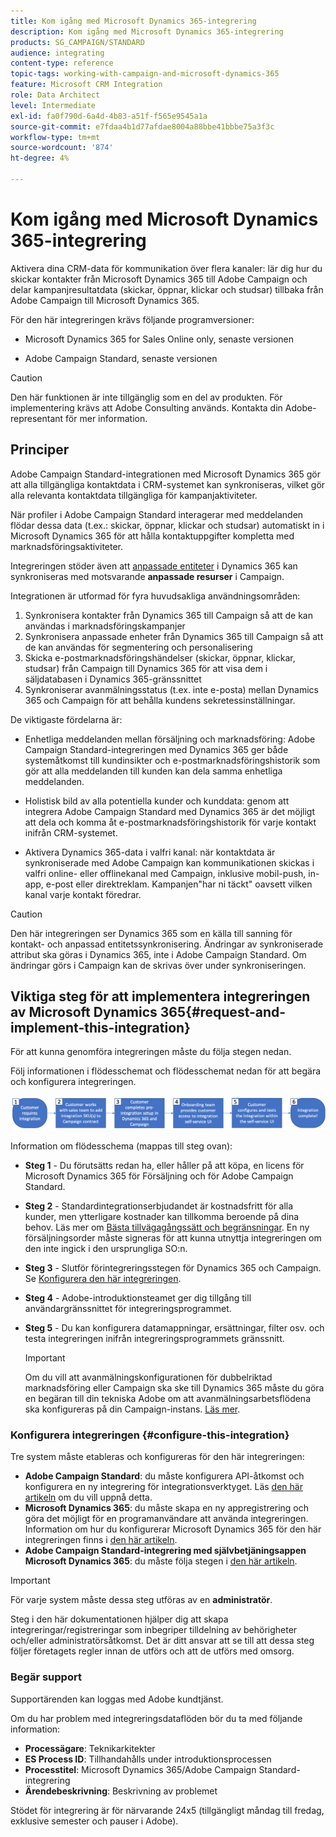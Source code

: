 ```yaml
---
title: Kom igång med Microsoft Dynamics 365-integrering
description: Kom igång med Microsoft Dynamics 365-integrering
products: SG_CAMPAIGN/STANDARD
audience: integrating
content-type: reference
topic-tags: working-with-campaign-and-microsoft-dynamics-365
feature: Microsoft CRM Integration
role: Data Architect
level: Intermediate
exl-id: fa0f790d-6a4d-4b83-a51f-f565e9545a1a
source-git-commit: e7fdaa4b1d77afdae8004a88bbe41bbbe75a3f3c
workflow-type: tm+mt
source-wordcount: '874'
ht-degree: 4%

---
```


# Kom igång med Microsoft Dynamics 365-integrering

Aktivera dina CRM-data för kommunikation över flera kanaler: lär dig hur du skickar kontakter från Microsoft Dynamics 365 till Adobe Campaign och delar kampanjresultatdata (skickar, öppnar, klickar och studsar) tillbaka från Adobe Campaign till Microsoft Dynamics 365.

För den här integreringen krävs följande programversioner:

* Microsoft Dynamics 365 for Sales Online only, senaste versionen

* Adobe Campaign Standard, senaste versionen

>[!CAUTION]
>
>Den här funktionen är inte tillgänglig som en del av produkten. För implementering krävs att Adobe Consulting används. Kontakta din Adobe-representant för mer information.
>

## Principer

Adobe Campaign Standard-integrationen med Microsoft Dynamics 365 gör att alla tillgängliga kontaktdata i CRM-systemet kan synkroniseras, vilket gör alla relevanta kontaktdata tillgängliga för kampanjaktiviteter.

När profiler i Adobe Campaign Standard interagerar med meddelanden flödar dessa data (t.ex.: skickar, öppnar, klickar och studsar) automatiskt in i Microsoft Dynamics 365 för att hålla kontaktuppgifter kompletta med marknadsföringsaktiviteter.

Integreringen stöder även att [anpassade entiteter](../../integrating/using/d365-acs-self-service-app-settings.md) i Dynamics 365 kan synkroniseras med motsvarande **anpassade resurser** i Campaign.

Integrationen är utformad för fyra huvudsakliga användningsområden:

1. Synkronisera kontakter från Dynamics 365 till Campaign så att de kan användas i marknadsföringskampanjer
1. Synkronisera anpassade enheter från Dynamics 365 till Campaign så att de kan användas för segmentering och personalisering
1. Skicka e-postmarknadsföringshändelser (skickar, öppnar, klickar, studsar) från Campaign till Dynamics 365 för att visa dem i säljdatabasen i Dynamics 365-gränssnittet
1. Synkroniserar avanmälningsstatus (t.ex. inte e-posta) mellan Dynamics 365 och Campaign för att behålla kundens sekretessinställningar.

De viktigaste fördelarna är:

* Enhetliga meddelanden mellan försäljning och marknadsföring: Adobe Campaign Standard-integreringen med Dynamics 365 ger både systemåtkomst till kundinsikter och e-postmarknadsföringshistorik som gör att alla meddelanden till kunden kan dela samma enhetliga meddelanden.

* Holistisk bild av alla potentiella kunder och kunddata: genom att integrera Adobe Campaign Standard med Dynamics 365 är det möjligt att dela och komma åt e-postmarknadsföringshistorik för varje kontakt inifrån CRM-systemet.

* Aktivera Dynamics 365-data i valfri kanal: när kontaktdata är synkroniserade med Adobe Campaign kan kommunikationen skickas i valfri online- eller offlinekanal med Campaign, inklusive mobil-push, in-app, e-post eller direktreklam. Kampanjen&quot;har ni täckt&quot; oavsett vilken kanal varje kontakt föredrar.

>[!CAUTION]
>
>Den här integreringen ser Dynamics 365 som en källa till sanning för kontakt- och anpassad entitetssynkronisering.  Ändringar av synkroniserade attribut ska göras i Dynamics 365, inte i Adobe Campaign Standard.  Om ändringar görs i Campaign kan de skrivas över under synkroniseringen.
>

## Viktiga steg för att implementera integreringen av Microsoft Dynamics 365{#request-and-implement-this-integration}

För att kunna genomföra integreringen måste du följa stegen nedan.

Följ informationen i flödesschemat och flödesschemat nedan för att begära och konfigurera integreringen.

![](assets/provisioning-wf.png)

Information om flödesschema (mappas till steg ovan):

* **Steg 1** - Du förutsätts redan ha, eller håller på att köpa, en licens för Microsoft Dynamics 365 för Försäljning och för Adobe Campaign Standard.
* **Steg 2** - Standardintegrationserbjudandet är kostnadsfritt för alla kunder, men ytterligare kostnader kan tillkomma beroende på dina behov. Läs mer om [Bästa tillvägagångssätt och begränsningar](../../integrating/using/d365-acs-notices-and-recommendations.md). En ny försäljningsorder måste signeras för att kunna utnyttja integreringen om den inte ingick i den ursprungliga SO:n.
* **Steg 3** - Slutför förintegreringsstegen för Dynamics 365 och Campaign. Se [Konfigurera den här integreringen](#configure-this-integration).
* **Steg 4** - Adobe-introduktionsteamet ger dig tillgång till användargränssnittet för integreringsprogrammet.
* **Steg 5** - Du kan konfigurera datamappningar, ersättningar, filter osv. och testa integreringen inifrån integreringsprogrammets gränssnitt.

  >[!IMPORTANT]
  >
  > Om du vill att avanmälningskonfigurationen för dubbelriktad marknadsföring eller Campaign ska ske till Dynamics 365 måste du göra en begäran till din tekniska Adobe om att avanmälningsarbetsflödena ska konfigureras på din Campaign-instans. [Läs mer](../../integrating/using/d365-acs-notices-and-recommendations.md#opt-out).

### Konfigurera integreringen {#configure-this-integration}

Tre system måste etableras och konfigureras för den här integreringen:

* **Adobe Campaign Standard**: du måste konfigurera API-åtkomst och konfigurera en ny integrering för integrationsverktyget. Läs [den här artikeln](../../integrating/using/d365-acs-configure-adobe-io.md) om du vill uppnå detta.
* **Microsoft Dynamics 365**: du måste skapa en ny appregistrering och göra det möjligt för en programanvändare att använda integreringen.  Information om hur du konfigurerar Microsoft Dynamics 365 för den här integreringen finns i [den här artikeln](../../integrating/using/d365-acs-configure-d365.md).
* **Adobe Campaign Standard-integrering med självbetjäningsappen Microsoft Dynamics 365**: du måste följa stegen i [den här artikeln](../../integrating/using/d365-acs-self-service-app-control-access.md).

>[!IMPORTANT]
>
>För varje system måste dessa steg utföras av en **administratör**.
>
>Steg i den här dokumentationen hjälper dig att skapa integreringar/registreringar som inbegriper tilldelning av behörigheter och/eller administratörsåtkomst.  Det är ditt ansvar att se till att dessa steg följer företagets regler innan de utförs och att de utförs med omsorg.
>

### Begär support

Supportärenden kan loggas med Adobe kundtjänst.

Om du har problem med integreringsdataflöden bör du ta med följande information:

* **Processägare**: Teknikarkitekter
* **ES Process ID**: Tillhandahålls under introduktionsprocessen
* **Processtitel**: Microsoft Dynamics 365/Adobe Campaign Standard-integrering
* **Ärendebeskrivning**: Beskrivning av problemet

Stödet för integrering är för närvarande 24x5 (tillgängligt måndag till fredag, exklusive semester och pauser i Adobe).
